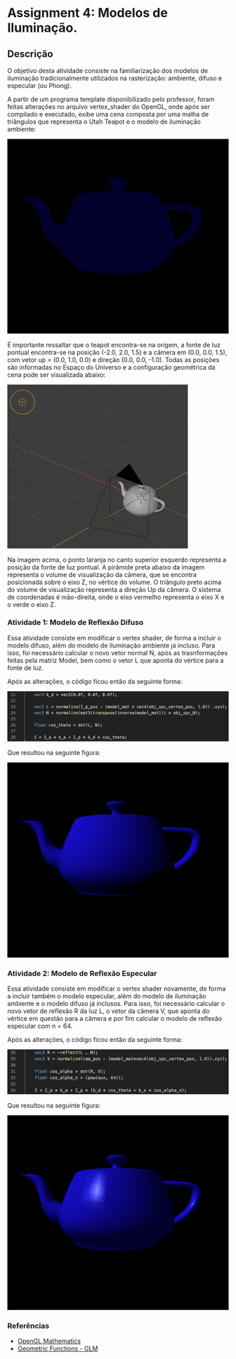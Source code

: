 # Assignment 4: Modelos de Iluminação.

## Descrição
O objetivo desta atividade consiste na familiarização dos modelos de iluminação tradicionalmente utilizados na rasterização: ambiente, difuso e especular (ou Phong).

A partir de um programa template disponibilizado pelo professor, foram feitas alterações no arquivo vertex_shader do OpenGL, onde após ser compilado e executado, exibe uma cena composta por uma malha de triângulos que representa o Utah Teapot e o modelo de iluminação ambiente: 

<img src="https://github.com/luanbrl/computer-graphics/blob/master/assignment_4/screenshots/initial_utah_teapot.png">

É importante ressaltar que o teapot encontra-se na origem, a fonte de luz pontual encontra-se na posição (-2.0, 2.0, 1.5) e a câmera em (0.0, 0.0, 1.5), com vetor up = (0.0, 1.0, 0.0) e direção (0.0, 0.0, -1.0). Todas as posições são informadas no Espaço do Universo e a configuração geométrica da cena pode ser visualizada abaixo:

<img src="https://github.com/luanbrl/computer-graphics/blob/master/assignment_4/screenshots/scene.png">

Na imagem acima, o ponto laranja no canto superior esquerdo representa a posição da fonte de luz pontual. A pirâmide preta abaixo da imagem representa o volume de visualização da câmera, que se encontra posicionada sobre o eixo Z, no vértice do volume. O triângulo preto acima do volume de visualização representa a direção Up da câmera. O sistema de coordenadas é mão-direita, onde o eixo vermelho representa o eixo X e o verde o eixo Z.

### Atividade 1: Modelo de Reflexão Difuso
Essa atividade consiste em modificar o vertex shader, de forma a incluir o modelo difuso, além do modelo de iluminação ambiente já incluso. Para isso, foi necessário calcular o novo vetor normal N, após as trasnformações feitas pela matriz Model, bem como o vetor L que aponta do vértice para a fonte de luz.

Após as alterações, o código ficou então da seguinte forma: 

<img src="https://github.com/luanbrl/computer-graphics/blob/master/assignment_4/screenshots/exercise_1_code.png">

Que resultou na seguinte figura:

<img src="https://github.com/luanbrl/computer-graphics/blob/master/assignment_4/screenshots/exercise_1_result.png">

### Atividade 2: Modelo de Reflexão Especular
Essa atividade consiste em modificar o vertex shader novamente, de forma a incluir também o modelo especular, além do modelo de iluminação ambiente e o modelo difuso já inclusos. Para isso, foi necessário calcular o novo vetor de reflexão R da luz L, o vetor da câmera V, que aponta do vértice em questão para a câmera e por fim calcular o modelo de reflexão especular com n = 64.

Após as alterações, o código ficou então da seguinte forma: 

<img src="https://github.com/luanbrl/computer-graphics/blob/master/assignment_4/screenshots/exercise_2_code.png">

Que resultou na seguinte figura:

<img src="https://github.com/luanbrl/computer-graphics/blob/master/assignment_4/screenshots/exercise_2_result.png">

### Referências
- [OpenGL Mathematics](https://glm.g-truc.net/0.9.9/index.html)
- [Geometric Functions - GLM](https://glm.g-truc.net/0.9.4/api/a00131.html)
